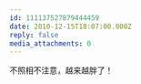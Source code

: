 ```yaml
---
id: 111137527879444459
date: 2010-12-15T18:07:00.000Z
reply: false
media_attachments: 0
---
```


不照相不注意，越来越胖了！ ​​​​


